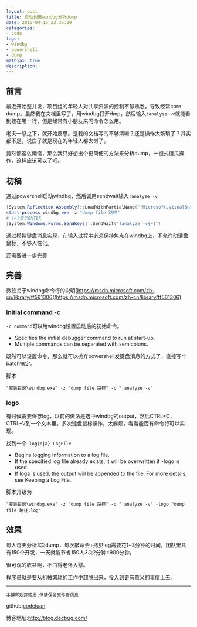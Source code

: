 ```yaml
---
layout: post
title: 自动调用windbg分析dump
date: 2015-04-15 23:30:09
categories:
- code
tags: 
- windbg
- powershell
- dump
mathjax: true
description:
---
```


## 前言

最近开始整并发，项目组的年轻人对共享资源的控制不够熟悉，导致经常core dump。虽然我在文档里写了，用windbg打开dmp，然后输入`!analyze -v`就能看到挂在哪一行，但是经常有小朋友来问命令怎么用。

老夫一怒之下，就开始反思。是我的文档写的不够清晰？还是操作太繁琐了？其实都不是，说白了就是现在的年轻人都太懒了。

竟然都这么懒惰，那么我只好想出个更简便的方法来分析dump，一键式傻瓜操作，这样应该可以了吧。

<!--more-->

## 初稿

通过powershell启动windbg，然后调用sendwait输入`!analyze -v`

``` powershell
[System.Reflection.Assembly]::LoadWithPartialName("'Microsoft.VisualBasic")
start-process windbg.exe -z "dump file 路径"
# {~}表示ENTER 
[System.Windows.Forms.SendKeys]::SendWait("!analyze -v{~}")
```

通过模拟键盘消息实现，在输入过程中必须保持焦点在windbg上，不允许动键盘鼠标，不够人性化。

还需要进一步完善


## 完善

微软关于windbg命令行的说明[https://msdn.microsoft.com/zh-cn/library/ff561306](https://msdn.microsoft.com/zh-cn/library/ff561306)


### initial command -c

`-c command`可以给windbg设置启动后的初始命令。

- Specifies the initial debugger command to run at start-up. 
- Multiple commands can be separated with semicolons.

既然可以设置命令，那么就可以抛弃powershell发键盘消息的方式了，直接写个batch搞定。

脚本

``` batch
"安装目录\windbg.exe" -z "dump file 路径" -c "!analyze -v"
```


### logo

有时候需要保存log，以前的做法是选中windbg的output，然后CTRL+C，CTRL+V到一个文本里。多次键盘鼠标操作，太麻烦，看看能否有命令行可以实现。

找到一个`-log{o|a} LogFile`

- Begins logging information to a log file. 
- If the specified log file already exists, it will be overwritten if -logo is used. 
- If loga is used, the output will be appended to the file. For more details, see Keeping a Log File.

脚本升级为

``` batch
"安装目录\windbg.exe" -z "dump file 路径" -c "!analyze -v" -logo "dump file 路径.log"
```


## 效果

每人每天分析3次dump，每次敲命令+拷贝log需要花1~3分钟的时间，团队里共有150个开发，一天就能节省150人*3次*2分钟=900分钟。

很可观的收益啊，不由得老怀大慰。

程序员就是要从机械繁琐的工作中超脱出来，投入到更有意义的事情上去。

-----------------------

`本博客欢迎转发,但请保留原作者信息`

github:[codejuan](https://github.com/CodeJuan)

博客地址:http://blog.decbug.com/

